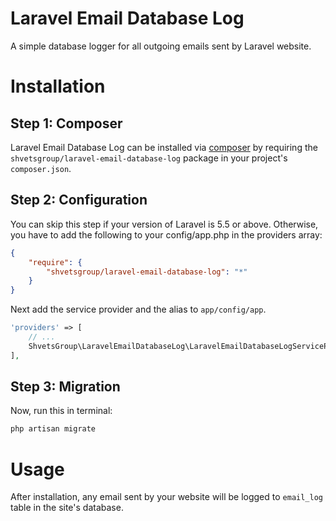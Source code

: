 # Laravel Email Database Log

A simple database logger for all outgoing emails sent by Laravel website.

# Installation

## Step 1: Composer

Laravel Email Database Log can be installed via [composer](http://getcomposer.org) by requiring the `shvetsgroup/laravel-email-database-log` package in your project's `composer.json`.

## Step 2: Configuration

You can skip this step if your version of Laravel is 5.5 or above. Otherwise, you have to add the following to your config/app.php in the providers array:

```json
{
    "require": {
        "shvetsgroup/laravel-email-database-log": "*"
    }
}
```

Next add the service provider and the alias to `app/config/app`.

```php
'providers' => [
    // ...
    ShvetsGroup\LaravelEmailDatabaseLog\LaravelEmailDatabaseLogServiceProvider::class,
],
```

## Step 3: Migration

Now, run this in terminal:

```bash
php artisan migrate
```

# Usage

After installation, any email sent by your website will be logged to `email_log` table in the site's database.
